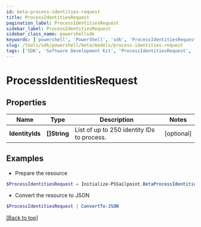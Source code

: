```yaml
---
id: beta-process-identities-request
title: ProcessIdentitiesRequest
pagination_label: ProcessIdentitiesRequest
sidebar_label: ProcessIdentitiesRequest
sidebar_class_name: powershellsdk
keywords: ['powershell', 'PowerShell', 'sdk', 'ProcessIdentitiesRequest', 'BetaProcessIdentitiesRequest'] 
slug: /tools/sdk/powershell/beta/models/process-identities-request
tags: ['SDK', 'Software Development Kit', 'ProcessIdentitiesRequest', 'BetaProcessIdentitiesRequest']
---
```



# ProcessIdentitiesRequest

## Properties

Name | Type | Description | Notes
------------ | ------------- | ------------- | -------------
**IdentityIds** | **[]String** | List of up to 250 identity IDs to process. | [optional] 

## Examples

- Prepare the resource
```powershell
$ProcessIdentitiesRequest = Initialize-PSSailpoint.BetaProcessIdentitiesRequest  -IdentityIds null
```

- Convert the resource to JSON
```powershell
$ProcessIdentitiesRequest | ConvertTo-JSON
```


[[Back to top]](#) 

